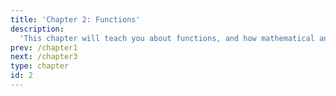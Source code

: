 ```yaml
---
title: 'Chapter 2: Functions'
description:
  'This chapter will teach you about functions, and how mathematical and computational versions differ.'
prev: /chapter1
next: /chapter3
type: chapter
id: 2
---
```

